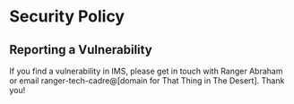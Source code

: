 # Security Policy

## Reporting a Vulnerability

If you find a vulnerability in IMS, please get in touch with Ranger Abraham or email ranger-tech-cadre@\[domain for That Thing in The Desert\]. Thank you!
